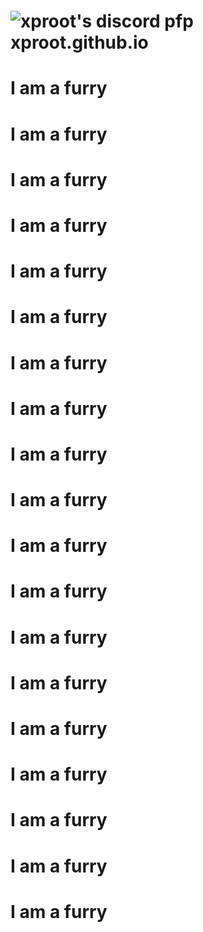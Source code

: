 # ![xproot's discord pfp](https://xproot.neocities.org/assets/img/pfp.png)xproot.github.io

# I am a furry
# I am a furry
# I am a furry
# I am a furry
# I am a furry
# I am a furry
# I am a furry
# I am a furry
# I am a furry
# I am a furry
# I am a furry
# I am a furry
# I am a furry
# I am a furry
# I am a furry
# I am a furry
# I am a furry
# I am a furry
# I am a furry
